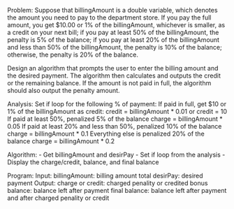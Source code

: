  Problem:
   Suppose that billingAmount is a double variable, which
   denotes the amount you need to pay to the department 
   store.
   If you pay the full amount, you get $10.00 or 1% of the
   billingAmount, whichever is smaller, as a credit on  your
   next  bill; if  you  pay at least 50% of the 
   billingAmount, the penalty is 5% of the balance; if you 
   pay at least 20% of the billingAmount and less than 50% 
   of the billingAmount, the penalty is 10% of the balance; 
   otherwise, the penalty is 20% of the balance.
   
   Design an algorithm that prompts the user to enter the 
   billing amount and the desired payment. The algorithm 
   then calculates and outputs the credit or the remaining 
   balance. If the amount is not paid in full, the algorithm 
   should also output the penalty amount.
 
 Analysis:
  Set if loop for the following % of payment:
   If paid in full, get $10 or 1% of the billingAmount as credit:
     credit = billingAmount * 0.01
     or credit = 10
   If paid at least 50%, penalized 5% of the balance
     charge = billingAmount * 0.05
   If paid at least 20% and less than 50%, penalized 10% of the balance
     charge = billingAmount * 0.1
   Everything else is penalized 20% of the balance
     charge = billingAmount * 0.2
 
 Algorithm:
    - Get billingAmount and desirPay
    - Set if loop from the analysis
    - Display the charge/credit, balance, and final balance
 
 Program:
   Input:
     billingAmount: billing amount total
     desirPay: desired payment
   Output:
     charge or credit: charged penality or credited bonus
     balance: balance left after payment
     final balance: balance left after payment and after charged penality or credit
 
